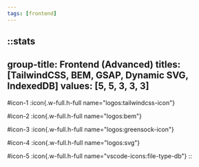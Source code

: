 ```yaml
---
tags: [frontend]
---
```

::stats
---
group-title: Frontend (Advanced)
titles: [TailwindCSS, BEM, GSAP, Dynamic SVG, IndexedDB]
values: [5, 5, 3, 3, 3]
---
#icon-1
  :icon{.w-full.h-full name="logos:tailwindcss-icon"}

#icon-2
  :icon{.w-full.h-full name="logos:bem"}

#icon-3
  :icon{.w-full.h-full name="logos:greensock-icon"}

#icon-4
  :icon{.w-full.h-full name="logos:svg"}

#icon-5
  :icon{.w-full.h-full name="vscode-icons:file-type-db"}
::